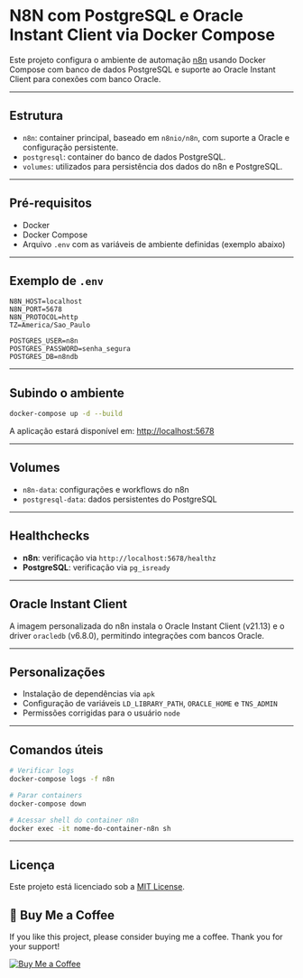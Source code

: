 # N8N com PostgreSQL e Oracle Instant Client via Docker Compose

Este projeto configura o ambiente de automação [n8n](https://n8n.io) usando Docker Compose com banco de dados PostgreSQL e suporte ao Oracle Instant Client para conexões com banco Oracle.

---

## Estrutura

- `n8n`: container principal, baseado em `n8nio/n8n`, com suporte a Oracle e configuração persistente.
- `postgresql`: container do banco de dados PostgreSQL.
- `volumes`: utilizados para persistência dos dados do n8n e PostgreSQL.

---

## Pré-requisitos

- Docker
- Docker Compose
- Arquivo `.env` com as variáveis de ambiente definidas (exemplo abaixo)

---

## Exemplo de `.env`

```env
N8N_HOST=localhost
N8N_PORT=5678
N8N_PROTOCOL=http
TZ=America/Sao_Paulo

POSTGRES_USER=n8n
POSTGRES_PASSWORD=senha_segura
POSTGRES_DB=n8ndb
```

---

## Subindo o ambiente

```bash
docker-compose up -d --build
```

A aplicação estará disponível em: [http://localhost:5678](http://localhost:5678)

---

## Volumes

- `n8n-data`: configurações e workflows do n8n
- `postgresql-data`: dados persistentes do PostgreSQL

---

## Healthchecks

- **n8n**: verificação via `http://localhost:5678/healthz`
- **PostgreSQL**: verificação via `pg_isready`

---

## Oracle Instant Client

A imagem personalizada do n8n instala o Oracle Instant Client (v21.13) e o driver `oracledb` (v6.8.0), permitindo integrações com bancos Oracle.

---

## Personalizações

- Instalação de dependências via `apk`
- Configuração de variáveis `LD_LIBRARY_PATH`, `ORACLE_HOME` e `TNS_ADMIN`
- Permissões corrigidas para o usuário `node`

---

## Comandos úteis

```bash
# Verificar logs
docker-compose logs -f n8n

# Parar containers
docker-compose down

# Acessar shell do container n8n
docker exec -it nome-do-container-n8n sh
```

---

## Licença

Este projeto está licenciado sob a [MIT License](LICENSE).


## 💸 Buy Me a Coffee

If you like this project, please consider buying me a coffee. Thank you for your support!

[![Buy Me a Coffee](https://cdn.buymeacoffee.com/buttons/v2/default-yellow.png)](https://www.buymeacoffee.com/rempel)
